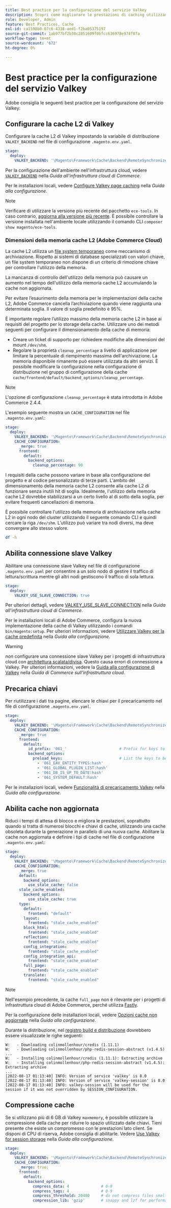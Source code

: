 ```yaml
---
title: Best practice per la configurazione del servizio Valkey
description: Scopri come migliorare le prestazioni di caching utilizzando l’implementazione estesa della cache Valkey per Adobe Commerce.
role: Developer, Admin
feature: Best Practices, Cache
exl-id: ca1598b0-07c6-4338-aed1-f2ba05375197
source-git-commit: 1ab977bf2b30c2851609f0bfcc636978e974f07a
workflow-type: tm+mt
source-wordcount: '672'
ht-degree: 0%

---
```


# Best practice per la configurazione del servizio Valkey

Adobe consiglia le seguenti best practice per la configurazione del servizio Valkey:

## Configurare la cache L2 di Valkey

Configurare la cache L2 di Valkey impostando la variabile di distribuzione `VALKEY_BACKEND` nel file di configurazione `.magento.env.yaml`.

```yaml
stage:
  deploy:
    VALKEY_BACKEND: '\Magento\Framework\Cache\Backend\RemoteSynchronizedCache'
```

Per la configurazione dell&#39;ambiente nell&#39;infrastruttura cloud, vedere [`VALKEY_BACKEND`](https://experienceleague.adobe.com/en/docs/commerce-on-cloud/user-guide/configure/env/stage/variables-deploy#valkey_backend) nella _Guida all&#39;infrastruttura cloud di Commerce_.

Per le installazioni locali, vedere [Configure Valkey page caching](../../../configuration/cache/valkey-pg-cache.md#configure-page-caching) nella _Guida alla configurazione_.

>[!NOTE]
>
>Verificare di utilizzare la versione più recente del pacchetto `ece-tools`. In caso contrario, [aggiorna alla versione più recente](https://experienceleague.adobe.com/en/docs/commerce-on-cloud/user-guide/dev-tools/ece-tools/update-package). È possibile controllare la versione installata nell&#39;ambiente locale utilizzando il comando CLI `composer show magento/ece-tools`.

### Dimensioni della memoria cache L2 (Adobe Commerce Cloud)

La cache L2 utilizza un [file system temporaneo](https://en.wikipedia.org/wiki/Tmpfs) come meccanismo di archiviazione. Rispetto ai sistemi di database specializzati con valori chiave, un file system temporaneo non dispone di un criterio di rimozione chiave per controllare l&#39;utilizzo della memoria.

La mancanza di controllo dell&#39;utilizzo della memoria può causare un aumento nel tempo dell&#39;utilizzo della memoria cache L2 accumulando la cache non aggiornata.

Per evitare l’esaurimento della memoria per le implementazioni della cache L2, Adobe Commerce cancella l’archiviazione quando viene raggiunta una determinata soglia. Il valore di soglia predefinito è 95%.

È importante regolare l’utilizzo massimo della memoria cache L2 in base ai requisiti del progetto per lo storage della cache. Utilizzare uno dei metodi seguenti per configurare il dimensionamento della cache di memoria:

- Creare un ticket di supporto per richiedere modifiche alle dimensioni del mount `/dev/shm`.
- Regolare la proprietà `cleanup_percentage` a livello di applicazione per limitare la percentuale di riempimento massima dell&#39;archiviazione. La memoria disponibile rimanente può essere utilizzata da altri servizi.
È possibile modificare la configurazione nella configurazione di distribuzione nel gruppo di configurazione della cache `cache/frontend/default/backend_options/cleanup_percentage`.

>[!NOTE]
>
>L&#39;opzione di configurazione `cleanup_percentage` è stata introdotta in Adobe Commerce 2.4.4.

L&#39;esempio seguente mostra un `CACHE_CONFIGURATION` nel file `.magento.env.yaml`:

```yaml
stage:
  deploy:
    VALKEY_BACKEND: '\Magento\Framework\Cache\Backend\RemoteSynchronizedCache'
    CACHE_CONFIGURATION:
      _merge: true
      frontend:
        default:
          backend_options:
            cleanup_percentage: 90
```

I requisiti della cache possono variare in base alla configurazione del progetto e al codice personalizzato di terze parti. L&#39;ambito del dimensionamento della memoria cache L2 consente alla cache L2 di funzionare senza inutili hit di soglia.
Idealmente, l&#39;utilizzo della memoria cache L2 dovrebbe stabilizzarsi a un certo livello al di sotto della soglia, per evitare frequenti cancellazioni di memoria.

È possibile controllare l&#39;utilizzo della memoria di archiviazione nella cache L2 in ogni nodo del cluster utilizzando il seguente comando CLI e quindi cercare la riga `/dev/shm`.
L’utilizzo può variare tra nodi diversi, ma deve convergere allo stesso valore.

```bash
df -h
```

## Abilita connessione slave Valkey

Abilitare una connessione slave Valkey nel file di configurazione `.magento.env.yaml` per consentire a un solo nodo di gestire il traffico di lettura/scrittura mentre gli altri nodi gestiscono il traffico di sola lettura.

```yaml
stage:
  deploy:
    VALKEY_USE_SLAVE_CONNECTION: true
```

Per ulteriori dettagli, vedere [VALKEY_USE_SLAVE_CONNECTION](https://experienceleague.adobe.com/en/docs/commerce-on-cloud/user-guide/configure/env/stage/variables-deploy.html#valkey_use_slave_connection) nella _Guida all&#39;infrastruttura cloud di Commerce_.

Per le installazioni locali di Adobe Commerce, configura la nuova implementazione della cache di Valkey utilizzando i comandi `bin/magento:setup`. Per ulteriori informazioni, vedere [Utilizzare Valkey per la cache predefinita](../../../configuration/cache/valkey-pg-cache.md#configure-page-caching) nella _Guida alla configurazione_.

>[!WARNING]
>
>_non_ configurare una connessione slave Valkey per i progetti di infrastruttura cloud con [architettura scalata/divisa](https://experienceleague.adobe.com/en/docs/commerce-on-cloud/user-guide/architecture/scaled-architecture). Questo causa errori di connessione a Valkey. Per ulteriori informazioni, vedere la [Guida alla configurazione di Valkey](https://experienceleague.adobe.com/en/docs/commerce-on-cloud/user-guide/configure/env/stage/variables-deploy#valkey_use_slave_connection) nella _Guida di Commerce sull&#39;infrastruttura cloud_.

## Precarica chiavi

Per riutilizzare i dati tra pagine, elencare le chiavi per il precaricamento nel file di configurazione `.magento.env.yaml`.

```yaml
stage:
  deploy:
    VALKEY_BACKEND: '\Magento\Framework\Cache\Backend\RemoteSynchronizedCache'
    CACHE_CONFIGURATION:
      _merge: true
      frontend:
        default:
          id_prefix: '061_'                       # Prefix for keys to be preloaded
          backend_options:
            preload_keys:                         # List the keys to be preloaded
              - '061_EAV_ENTITY_TYPES:hash'
              - '061_GLOBAL_PLUGIN_LIST:hash'
              - '061_DB_IS_UP_TO_DATE:hash'
              - '061_SYSTEM_DEFAULT:hash'
```

Per le installazioni locali, vedere [Funzionalità di precaricamento Valkey](../../../configuration/cache/valkey-pg-cache.md#valkey-preload-feature) nella _Guida alla configurazione_.

## Abilita cache non aggiornata

Riduci i tempi di attesa di blocco e migliora le prestazioni, soprattutto quando si tratta di numerosi blocchi e chiavi di cache, utilizzando una cache obsoleta durante la generazione in parallelo di una nuova cache. Abilitare la cache non aggiornata e definire i tipi di cache nel file di configurazione `.magento.env.yaml`:

```yaml
stage:
  deploy:
    VALKEY_BACKEND: '\Magento\Framework\Cache\Backend\RemoteSynchronizedCache'
    CACHE_CONFIGURATION:
      _merge: true
      default:
        backend_options:
          use_stale_cache: false
      stale_cache_enabled:
        backend_options:
          use_stale_cache: true
      type:
        default:
          frontend: "default"
        layout:
          frontend: "stale_cache_enabled"
        block_html:
          frontend: "stale_cache_enabled"
        reflection:
          frontend: "stale_cache_enabled"
        config_integration:
          frontend: "stale_cache_enabled"
        config_integration_api:
          frontend: "stale_cache_enabled"
        full_page:
          frontend: "stale_cache_enabled"
        translate:
          frontend: "stale_cache_enabled"
```

>[!NOTE]
>
>Nell&#39;esempio precedente, la cache `full_page` non è rilevante per i progetti di infrastruttura cloud di Adobe Commerce, perché utilizza [Fastly](https://experienceleague.adobe.com/en/docs/commerce-on-cloud/user-guide/cdn/fastly).

Per la configurazione delle installazioni locali, vedere [Opzioni cache non aggiornate](../../../configuration/cache/level-two-cache.md#stale-cache-options) nella _Guida alla configurazione_.

Durante la distribuzione, nel [registro build e distribuzione](https://experienceleague.adobe.com/en/docs/commerce-on-cloud/user-guide/develop/test/log-locations.html#build-and-deploy-logs) dovrebbero essere visualizzate le righe seguenti:

```
W:   - Downloading colinmollenhour/credis (1.11.1)
W:   - Downloading colinmollenhour/php-redis-session-abstract (v1.4.5)
...
W:   - Installing colinmollenhour/credis (1.11.1): Extracting archive
W:   - Installing colinmollenhour/php-redis-session-abstract (v1.4.5): Extracting archive
...
[2022-08-17 01:13:40] INFO: Version of service 'valkey' is 8.0
[2022-08-17 01:13:40] INFO: Version of service 'valkey-session' is 8.0
[2022-08-17 01:13:40] INFO: valkey-session will be used for the session if it was not overridden by SESSION_CONFIGURATION.
```

## Compressione cache

Se si utilizzano più di 6 GB di Valkey `maxmemory`, è possibile utilizzare la compressione della cache per ridurre lo spazio utilizzato dalle chiavi. Tieni presente che esiste un compromesso con le prestazioni lato client. Se disponi di CPU di riserva, Adobe consiglia di abilitarle. Vedere [Use Valkey for session storage](../../../configuration/cache/valkey-session.md) nella _Guida alla configurazione_.

```yaml
stage:
  deploy:
    VALKEY_BACKEND: '\Magento\Framework\Cache\Backend\RemoteSynchronizedCache'
    CACHE_CONFIGURATION:
      _merge: true;
      frontend:
        default:
          backend_options:
            compress_data: 4              # 0-9
            compress_tags: 4              # 0-9
            compress_threshold: 20480     # do not compress files smaller than this value
            compression_lib: 'gzip'       # snappy and lzf for performance, gzip for high compression (~70%)
```
